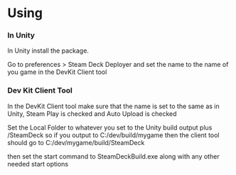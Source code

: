 # Using
### In Unity
In Unity install the package.

Go to preferences > Steam Deck Deployer and set the name to the name of you game in the DevKit Client tool

### Dev Kit Client Tool
In the DevKit Client tool make sure that the name is set to the same as in Unity, Steam Play is checked and Auto Upload is checked

Set the Local Folder to whatever you set to the Unity build output plus /SteamDeck
so if you output to C:/dev/build/mygame then the client tool should go to C:/dev/mygame/build/SteamDeck

then set the start command to SteamDeckBuild.exe along with any other needed start options